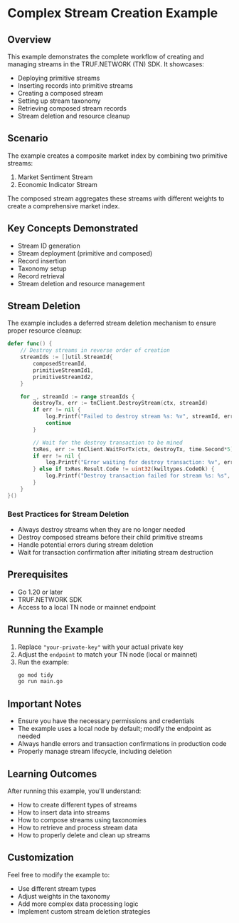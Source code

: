 # Complex Stream Creation Example

## Overview

This example demonstrates the complete workflow of creating and managing streams in the TRUF.NETWORK (TN) SDK. It showcases:

- Deploying primitive streams
- Inserting records into primitive streams
- Creating a composed stream
- Setting up stream taxonomy
- Retrieving composed stream records
- Stream deletion and resource cleanup

## Scenario

The example creates a composite market index by combining two primitive streams:
1. Market Sentiment Stream
2. Economic Indicator Stream

The composed stream aggregates these streams with different weights to create a comprehensive market index.

## Key Concepts Demonstrated

- Stream ID generation
- Stream deployment (primitive and composed)
- Record insertion
- Taxonomy setup
- Record retrieval
- Stream deletion and resource management

## Stream Deletion

The example includes a deferred stream deletion mechanism to ensure proper resource cleanup:

```go
defer func() {
    // Destroy streams in reverse order of creation
    streamIds := []util.StreamId{
        composedStreamId,
        primitiveStreamId1,
        primitiveStreamId2,
    }

    for _, streamId := range streamIds {
        destroyTx, err := tnClient.DestroyStream(ctx, streamId)
        if err != nil {
            log.Printf("Failed to destroy stream %s: %v", streamId, err)
            continue
        }

        // Wait for the destroy transaction to be mined
        txRes, err := tnClient.WaitForTx(ctx, destroyTx, time.Second*5)
        if err != nil {
            log.Printf("Error waiting for destroy transaction: %v", err)
        } else if txRes.Result.Code != uint32(kwiltypes.CodeOk) {
            log.Printf("Destroy transaction failed for stream %s: %s", streamId, txRes.Result.Log)
        }
    }
}()
```

### Best Practices for Stream Deletion

- Always destroy streams when they are no longer needed
- Destroy composed streams before their child primitive streams
- Handle potential errors during stream deletion
- Wait for transaction confirmation after initiating stream destruction

## Prerequisites

- Go 1.20 or later
- TRUF.NETWORK SDK
- Access to a local TN node or mainnet endpoint

## Running the Example

1. Replace `"your-private-key"` with your actual private key
2. Adjust the `endpoint` to match your TN node (local or mainnet)
3. Run the example:
   ```bash
   go mod tidy
   go run main.go
   ```

## Important Notes

- Ensure you have the necessary permissions and credentials
- The example uses a local node by default; modify the endpoint as needed
- Always handle errors and transaction confirmations in production code
- Properly manage stream lifecycle, including deletion

## Learning Outcomes

After running this example, you'll understand:
- How to create different types of streams
- How to insert data into streams
- How to compose streams using taxonomies
- How to retrieve and process stream data
- How to properly delete and clean up streams

## Customization

Feel free to modify the example to:
- Use different stream types
- Adjust weights in the taxonomy
- Add more complex data processing logic
- Implement custom stream deletion strategies
